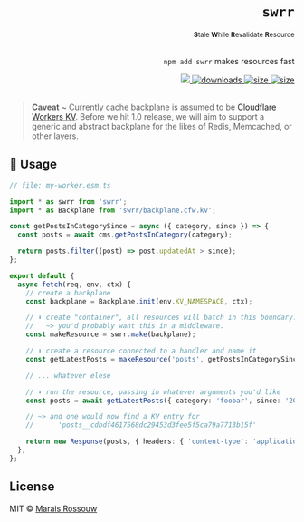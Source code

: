 <div align="right">
<h1><code>swrr</code></h1>
<sub><b>S</b>tale <b>W</b>hile <b>R</b>evalidate <b>R</b>esource</sub>
<br />
<br />

<p><code>npm add swrr</code> makes resources fast</p>
<span>
<a href="https://github.com/maraisr/swrr/actions/workflows/ci.yml">
	<img src="https://github.com/maraisr/swrr/actions/workflows/ci.yml/badge.svg"/>
</a>
<a href="https://npm-stat.com/charts.html?package=swrr">
	<img src="https://badgen.net/npm/dw/swrr?labelColor=black&color=black&cache=600" alt="downloads"/>
</a>
<a href="https://packagephobia.com/result?p=swrr">
	<img src="https://badgen.net/packagephobia/install/swrr?labelColor=black&color=black" alt="size"/>
</a>
<a href="https://bundlephobia.com/result?p=swrr">
	<img src="https://badgen.net/bundlephobia/minzip/swrr?labelColor=black&color=black" alt="size"/>
</a>
</span>

<br />
<br />
</div>

> **Caveat** ~ Currently cache backplane is assumed to be
> [Cloudflare Workers KV](https://developers.cloudflare.com/workers/runtime-apis/kv). Before we hit 1.0 release, we will
> aim to support a generic and abstract backplane for the likes of Redis, Memcached, or other layers.

## 🚀 Usage

```ts
// file: my-worker.esm.ts

import * as swrr from 'swrr';
import * as Backplane from 'swrr/backplane.cfw.kv';

const getPostsInCategorySince = async ({ category, since }) => {
  const posts = await cms.getPostsInCategory(category);

  return posts.filter((post) => post.updatedAt > since);
};

export default {
  async fetch(req, env, ctx) {
    // create a backplane
    const backplane = Backplane.init(env.KV_NAMESPACE, ctx);

    // ⬇️️ create "container", all resources will batch in this boundary.
    //   ~> you'd probably want this in a middleware.
    const makeResource = swrr.make(backplane);

    // ⬇️ create a resource connected to a handler and name it
    const getLatestPosts = makeResource('posts', getPostsInCategorySince);

    // ... whatever elese

    // ⬇️ run the resource, passing in whatever arguments you'd like
    const posts = await getLatestPosts({ category: 'foobar', since: '2022-01-01' });

    // ~> and one would now find a KV entry for
    //      'posts__cdbdf4617568dc29453d3fee5f5ca79a7713b15f'

    return new Response(posts, { headers: { 'content-type': 'application/json' } });
  },
};
```

## License

MIT © [Marais Rossouw](https://marais.io)
